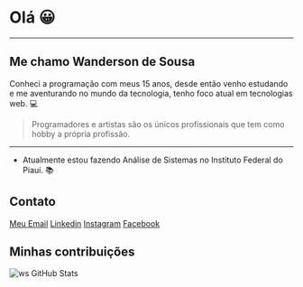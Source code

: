 # Olá :grinning:

---

## Me chamo Wanderson de Sousa

Conheci a programação com meus 15 anos, desde então venho estudando e me aventurando no mundo da tecnologia, tenho foco atual em tecnologias web. :computer:

>Programadores e artistas são os únicos profissionais que tem como hobby a própria profissão.


--- 
* Atualmente estou fazendo Análise de Sistemas no Instituto Federal do Piauí. :books:

## Contato

[Meu Email](wandersonsousa3004@gmail.com)
[Linkedin](https://www.linkedin.com/in/wanderson-sousa)
[Instagram](https://www.instagram.com/wandersonsousa010/)
[Facebook](https://www.facebook.com/profile.php?id=100027873699241)

## Minhas contribuições
![ws GitHub Stats](https://github-readme-stats.vercel.app/api?username=wandersonsousa&hide=["stars"]&show_icons=true)
